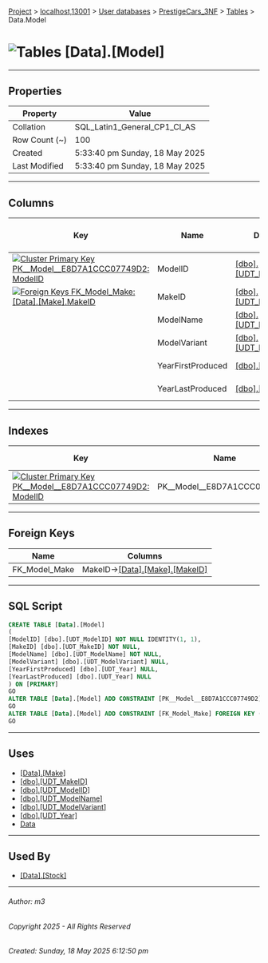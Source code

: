#### 

[Project](../../../../index.md) > [localhost,13001](../../../index.md) > [User databases](../../index.md) > [PrestigeCars_3NF](../index.md) > [Tables](Tables.md) > Data.Model

# ![Tables](../../../../Images/Table32.png) [Data].[Model]

---

## <a name="#properties"></a>Properties

| Property | Value |
|---|---|
| Collation | SQL_Latin1_General_CP1_CI_AS |
| Row Count (~) | 100 |
| Created | 5:33:40 pm Sunday, 18 May 2025 |
| Last Modified | 5:33:40 pm Sunday, 18 May 2025 |


---

## <a name="#columns"></a>Columns

| Key | Name | Data Type | Max Length (Bytes) | Nullability | Identity |
|---|---|---|---|---|---|
| [![Cluster Primary Key PK__Model__E8D7A1CCC07749D2: ModelID](../../../../Images/pkcluster.png)](#indexes) | ModelID | [[dbo].[UDT_ModelID]](../Programmability/Types/User-Defined_Data_Types/dbo_UDT_ModelID.md) | 2 | NOT NULL | 1 - 1 |
| [![Foreign Keys FK_Model_Make: [Data].[Make].MakeID](../../../../Images/fk.png)](#foreignkeys) | MakeID | [[dbo].[UDT_MakeID]](../Programmability/Types/User-Defined_Data_Types/dbo_UDT_MakeID.md) | 2 | NOT NULL |  |
|  | ModelName | [[dbo].[UDT_ModelName]](../Programmability/Types/User-Defined_Data_Types/dbo_UDT_ModelName.md) | 300 | NOT NULL |  |
|  | ModelVariant | [[dbo].[UDT_ModelVariant]](../Programmability/Types/User-Defined_Data_Types/dbo_UDT_ModelVariant.md) | 300 | NULL allowed |  |
|  | YearFirstProduced | [[dbo].[UDT_Year]](../Programmability/Types/User-Defined_Data_Types/dbo_UDT_Year.md) | 4 | NULL allowed |  |
|  | YearLastProduced | [[dbo].[UDT_Year]](../Programmability/Types/User-Defined_Data_Types/dbo_UDT_Year.md) | 4 | NULL allowed |  |


---

## <a name="#indexes"></a>Indexes

| Key | Name | Key Columns | Unique |
|---|---|---|---|
| [![Cluster Primary Key PK__Model__E8D7A1CCC07749D2: ModelID](../../../../Images/pkcluster.png)](#indexes) | PK__Model__E8D7A1CCC07749D2 | ModelID | YES |


---

## <a name="#foreignkeys"></a>Foreign Keys

| Name | Columns |
|---|---|
| FK_Model_Make | MakeID->[[Data].[Make].[MakeID]](Data_Make.md) |


---

## <a name="#sqlscript"></a>SQL Script

```sql
CREATE TABLE [Data].[Model]
(
[ModelID] [dbo].[UDT_ModelID] NOT NULL IDENTITY(1, 1),
[MakeID] [dbo].[UDT_MakeID] NOT NULL,
[ModelName] [dbo].[UDT_ModelName] NOT NULL,
[ModelVariant] [dbo].[UDT_ModelVariant] NULL,
[YearFirstProduced] [dbo].[UDT_Year] NULL,
[YearLastProduced] [dbo].[UDT_Year] NULL
) ON [PRIMARY]
GO
ALTER TABLE [Data].[Model] ADD CONSTRAINT [PK__Model__E8D7A1CCC07749D2] PRIMARY KEY CLUSTERED ([ModelID]) ON [PRIMARY]
GO
ALTER TABLE [Data].[Model] ADD CONSTRAINT [FK_Model_Make] FOREIGN KEY ([MakeID]) REFERENCES [Data].[Make] ([MakeID])
GO

```


---

## <a name="#uses"></a>Uses

* [[Data].[Make]](Data_Make.md)
* [[dbo].[UDT_MakeID]](../Programmability/Types/User-Defined_Data_Types/dbo_UDT_MakeID.md)
* [[dbo].[UDT_ModelID]](../Programmability/Types/User-Defined_Data_Types/dbo_UDT_ModelID.md)
* [[dbo].[UDT_ModelName]](../Programmability/Types/User-Defined_Data_Types/dbo_UDT_ModelName.md)
* [[dbo].[UDT_ModelVariant]](../Programmability/Types/User-Defined_Data_Types/dbo_UDT_ModelVariant.md)
* [[dbo].[UDT_Year]](../Programmability/Types/User-Defined_Data_Types/dbo_UDT_Year.md)
* [Data](../Security/Schemas/dbo_Data.md)


---

## <a name="#usedby"></a>Used By

* [[Data].[Stock]](Data_Stock.md)


---

###### Author:  m3

###### Copyright 2025 - All Rights Reserved

###### Created: Sunday, 18 May 2025 6:12:50 pm


